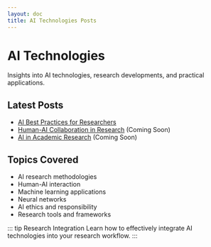 ```yaml
---
layout: doc
title: AI Technologies Posts
---
```


# AI Technologies

Insights into AI technologies, research developments, and practical applications.

## Latest Posts

- [AI Best Practices for Researchers](/blog/posts/ai-best-practices)
- [Human-AI Collaboration in Research](/blog/posts/human-ai-collab) (Coming Soon)
- [AI in Academic Research](/blog/posts/ai-in-research) (Coming Soon)

## Topics Covered

- AI research methodologies
- Human-AI interaction
- Machine learning applications
- Neural networks
- AI ethics and responsibility
- Research tools and frameworks

::: tip Research Integration
Learn how to effectively integrate AI technologies into your research workflow.
:::
